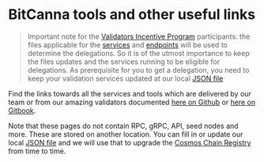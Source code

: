 # BitCanna tools and other useful links
> Important note for the [Validators Incentive Program](https://docs.bitcanna.io/token-chain-parameters/validator-incentive-program) participants: the files applicable for the [services](https://github.com/BitCannaGlobal/docs/blob/main/tools/available-tools.md) and [endpoints](https://github.com/BitCannaGlobal/bcna/blob/main/chain-registry.json) will be used to determine the delegations. So it is of the utmost importance to keep the files updates and the services running to be eligible for delegations.
> As prerequisite for you to get a delegation, you need to keep your validation services updated at our local [JSON file](https://github.com/BitCannaGlobal/bcna/blob/main/chain-registry.json)

Find the links towards all the services and tools which are delivered by our team or from our amazing validators documented [here on Github](https://github.com/BitCannaGlobal/docs/blob/main/tools/available-tools.md) or [here on Gitbook](https://docs.bitcanna.io/tools/available-tools).

Note that these pages do not contain RPC, gRPC, API, seed nodes and more. These are stored on another location. 
You can fill in or update our local [JSON file](https://github.com/BitCannaGlobal/bcna/blob/main/chain-registry.json) and we will use that to upgrade the [Cosmos Chain Registry](https://github.com/cosmos/chain-registry/) from time to time.
